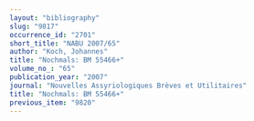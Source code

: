 ```yaml
---
layout: "bibliography"
slug: "9817"
occurrence_id: "2701"
short_title: "NABU 2007/65"
author: "Koch, Johannes"
title: "Nochmals: BM 55466+"
volume_no_: "65"
publication_year: "2007"
journal: "Nouvelles Assyriologiques Brèves et Utilitaires"
title: "Nochmals: BM 55466+"
previous_item: "9820"
---
```

